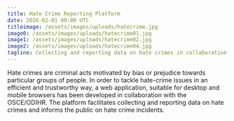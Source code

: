 ```yaml
---
title: Hate Crime Reporting Platform
date: 2016-02-01 00:00 UTC
titleimage: /assets/images/uploads/hatecrime.jpg
image0: /assets/images/uploads/hatecrime01.jpg
image1: /assets/images/uploads/hatecrime02.jpg
image2: /assets/images/uploads/hatecrime04.jpg
tagline: Collecting and reporting data on hate crimes in collaboration with the OSCE/ODIHR.
---
```


Hate crimes are criminal acts motivated by bias or prejudice towards particular groups of people. In order to tackle hate-crime issues in an efficient and trustworthy way, a web application, suitable for desktop and mobile browsers has been developed in collaboration with the OSCE/ODIHR.
The platform facilitates collecting and reporting data on hate crimes and informs the public on hate crime incidents.
